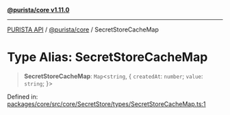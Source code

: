 [**@purista/core v1.11.0**](../README.md)

***

[PURISTA API](../../../packages.md) / [@purista/core](../README.md) / SecretStoreCacheMap

# Type Alias: SecretStoreCacheMap

> **SecretStoreCacheMap**: `Map`\<`string`, \{ `createdAt`: `number`; `value`: `string`; \}\>

Defined in: [packages/core/src/core/SecretStore/types/SecretStoreCacheMap.ts:1](https://github.com/puristajs/purista/blob/master/packages/core/src/core/SecretStore/types/SecretStoreCacheMap.ts#L1)
